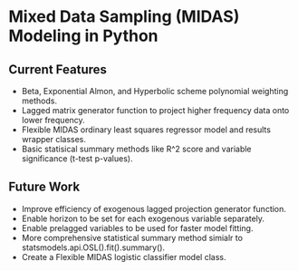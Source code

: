 # Mixed Data Sampling (MIDAS) Modeling in Python

## Current Features
- Beta, Exponential Almon, and Hyperbolic scheme polynomial weighting methods.
- Lagged matrix generator function to project higher frequency data onto lower frequency.
- Flexible MIDAS ordinary least squares regressor model and results wrapper classes.
- Basic statisical summary methods like R^2 score and variable significance (t-test p-values).

## Future Work
- Improve efficiency of exogenous lagged projection generator function.
- Enable horizon to be set for each exogenous variable separately.
- Enable prelagged variables to be used for faster model fitting.
- More comprehensive statistical summary method simialr to statsmodels.api.OSL().fit().summary().
- Create a Flexible MIDAS logistic classifier model class.